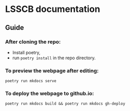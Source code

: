 # LSSCB documentation

## Guide

### After cloning the repo:

- Install poetry,
- run `poetry install` in the repo directory.

### To preview the webpage after editing:

`poetry run mkdocs serve`

### To deploy the webpage to github.io:

`poetry run mkdocs build && poetry run mkdocs gh-deploy`

